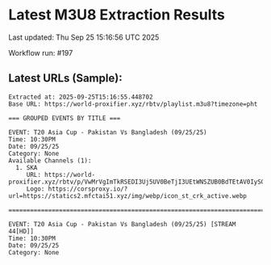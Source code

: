 # Latest M3U8 Extraction Results

Last updated: Thu Sep 25 15:16:56 UTC 2025

Workflow run: #197

## Latest URLs (Sample):
```
Extracted at: 2025-09-25T15:16:55.448702
Base URL: https://world-proxifier.xyz/rbtv/playlist.m3u8?timezone=pht

=== GROUPED EVENTS BY TITLE ===

EVENT: T20 Asia Cup - Pakistan Vs Bangladesh (09/25/25)
Time: 10:30PM
Date: 09/25/25
Category: None
Available Channels (1):
  1. SKA
     URL: https://world-proxifier.xyz/rbtv/p/VwMrVgImTkRSEDI3Uj5UV0BeTjI3UEtWNSZUB0BdTEtAV0IyS0IoViwHKhctPRQoEgoTHhc9ESgXAhwQFwM=/index.m3u8
     Logo: https://corsproxy.io/?url=https://statics2.mfctai51.xyz/img/webp/icon_st_crk_active.webp

================================================================================

EVENT: T20 Asia Cup - Pakistan Vs Bangladesh (09/25/25) [STREAM 44[HD]]
Time: 10:30PM
Date: 09/25/25
Category: None
```
